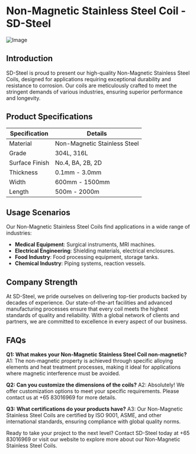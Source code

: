 # Non-Magnetic Stainless Steel Coil - SD-Steel

![Image](https://github.com/user-attachments/assets/2567258e-e124-4816-932d-1809bd27ef0b)

## Introduction
SD-Steel is proud to present our high-quality Non-Magnetic Stainless Steel Coils, designed for applications requiring exceptional durability and resistance to corrosion. Our coils are meticulously crafted to meet the stringent demands of various industries, ensuring superior performance and longevity.

## Product Specifications

| Specification          | Details                                     |
|------------------------|---------------------------------------------|
| Material               | Non-Magnetic Stainless Steel                |
| Grade                  | 304L, 316L                                  |
| Surface Finish         | No.4, BA, 2B, 2D                           |
| Thickness              | 0.1mm - 3.0mm                               |
| Width                  | 600mm - 1500mm                              |
| Length                 | 500m - 2000m                                |

## Usage Scenarios
Our Non-Magnetic Stainless Steel Coils find applications in a wide range of industries:
- **Medical Equipment**: Surgical instruments, MRI machines.
- **Electrical Engineering**: Shielding materials, electrical enclosures.
- **Food Industry**: Food processing equipment, storage tanks.
- **Chemical Industry**: Piping systems, reaction vessels.

## Company Strength
At SD-Steel, we pride ourselves on delivering top-tier products backed by decades of experience. Our state-of-the-art facilities and advanced manufacturing processes ensure that every coil meets the highest standards of quality and reliability. With a global network of clients and partners, we are committed to excellence in every aspect of our business.

## FAQs
**Q1: What makes your Non-Magnetic Stainless Steel Coil non-magnetic?**
A1: The non-magnetic property is achieved through specific alloying elements and heat treatment processes, making it ideal for applications where magnetic interference must be avoided.

**Q2: Can you customize the dimensions of the coils?**
A2: Absolutely! We offer customization options to meet your specific requirements. Please contact us at +65 83016969 for more details.

**Q3: What certifications do your products have?**
A3: Our Non-Magnetic Stainless Steel Coils are certified by ISO 9001, ASME, and other international standards, ensuring compliance with global quality norms.

Ready to take your project to the next level? Contact SD-Steel today at +65 83016969 or visit our website to explore more about our Non-Magnetic Stainless Steel Coils.